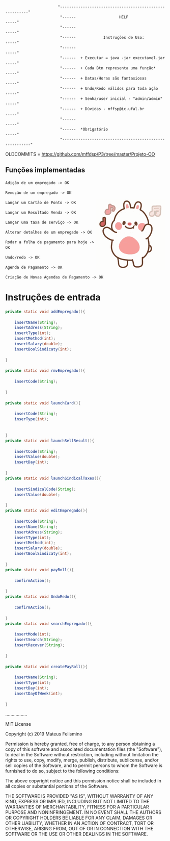                            
                           
                           
                           "--------------------------------------------------------"
                            "------                   HELP                      -----"
                            "------                                             -----"
                            "------            Instruções de Uso:               -----"
                            "------                                             -----"
                            "------  + Executar = java -jar executavel.jar      -----"
                            "------  + Cada Btn representa uma função*          -----"  
                            "------  + Datas/Horas são fantasiosas              -----"
                            "------  + Undo/Redo válidos para toda ação         -----"
                            "------  + Senha/user inicial - "admin/admin"       -----"
                            "------  + Dúvidas - mffsp@ic.ufal.br               -----"
                            "------                                             -----"
                            "------  *Obrigatório                               -----"
                            "--------------------------------------------------------"
      
      

OLDCOMMITS = https://github.com/mffdsp/P3/tree/master/Projeto-OO

## Funções implementadas

`Adição de um empregado -> OK`

`Remoção de um empregado -> OK`

<img src="srcIcon/tenor.gif" align= "right">

`Lançar um Cartão de Ponto -> OK`

`Lançar um Resultado Venda -> OK`

`Lançar uma taxa de serviço -> OK`

`Alterar detalhes de um empregado -> OK`

`Rodar a folha de pagamento para hoje -> OK`

`Undo/redo -> OK`

`Agenda de Pagamento -> OK`

`Criação de Novas Agendas de Pagamento -> OK`

# Instruções de entrada
 
```java
private static void addEmpregado(){

    insertName(String);
    insertAdress(String);
    insertType(int);
    insertMethod(int);
    insertSalary(double);
    insertBoolSindicaty(int);

}

private static void rmvEmpregado(){

    insertCode(String);

}

private static void launchCard(){

    insertCode(String);
    inserType(int);


}
private static void launchSellResult(){

    insertCode(String);
    insertValue(double);
    insertDay(int);
    
}
private static void launchSindicalTaxes(){

    insertSindicalCode(String);
    insertValue(double);
    
}
private static void editEmpregado(){

    insertCode(String);
    insertName(String);
    insertAdress(String);
    insertType(int);
    insertMethod(int);
    insertSalary(double);
    insertBoolSindicaty(int);

}
private static void payRoll(){

    confirmAction();

}
private static void UndoRedo(){

    confirmAction();
    
}
private static void searchEmpregado(){

    insertMode(int);
    insertSearch(String);
    insertRecover(String);

}

private static void createPayRoll(){

    insertName(String);
    insertType(int);
    insertDay(int);
    insertDayOfWeek(int);

}


```


.................

MIT License

Copyright (c) 2019 Mateus Felismino

Permission is hereby granted, free of charge, to any person obtaining a copy
of this software and associated documentation files (the "Software"), to deal
in the Software without restriction, including without limitation the rights
to use, copy, modify, merge, publish, distribute, sublicense, and/or sell
copies of the Software, and to permit persons to whom the Software is
furnished to do so, subject to the following conditions:

The above copyright notice and this permission notice shall be included in all
copies or substantial portions of the Software.

THE SOFTWARE IS PROVIDED "AS IS", WITHOUT WARRANTY OF ANY KIND, EXPRESS OR
IMPLIED, INCLUDING BUT NOT LIMITED TO THE WARRANTIES OF MERCHANTABILITY,
FITNESS FOR A PARTICULAR PURPOSE AND NONINFRINGEMENT. IN NO EVENT SHALL THE
AUTHORS OR COPYRIGHT HOLDERS BE LIABLE FOR ANY CLAIM, DAMAGES OR OTHER
LIABILITY, WHETHER IN AN ACTION OF CONTRACT, TORT OR OTHERWISE, ARISING FROM,
OUT OF OR IN CONNECTION WITH THE SOFTWARE OR THE USE OR OTHER DEALINGS IN THE
SOFTWARE.
